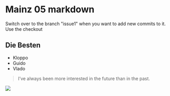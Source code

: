 # Mainz 05 markdown
Switch over to the branch "issue1" when you want to add new commits to it. Use the checkout
## Die Besten
* Kloppo
* Guido
* Vlado

> I’ve always been more interested
> in the future than in the past.
<img src="https://upload.wikimedia.org/wikipedia/commons/6/63/Liverpool_vs._Chelsea%2C_UEFA_Super_Cup_2019-08-14_04.jpg"/> 


